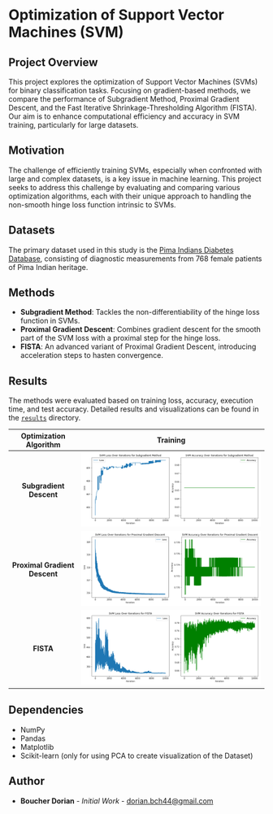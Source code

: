# Optimization of Support Vector Machines (SVM)

## Project Overview
This project explores the optimization of Support Vector Machines (SVMs) for binary classification tasks. Focusing on gradient-based methods, we compare the performance of Subgradient Method, Proximal Gradient Descent, and the Fast Iterative Shrinkage-Thresholding Algorithm (FISTA). Our aim is to enhance computational efficiency and accuracy in SVM training, particularly for large datasets.

## Motivation
The challenge of efficiently training SVMs, especially when confronted with large and complex datasets, is a key issue in machine learning. This project seeks to address this challenge by evaluating and comparing various optimization algorithms, each with their unique approach to handling the non-smooth hinge loss function intrinsic to SVMs.

## Datasets
The primary dataset used in this study is the [Pima Indians Diabetes Database](https://www.kaggle.com/uciml/pima-indians-diabetes-database), consisting of diagnostic measurements from 768 female patients of Pima Indian heritage.

## Methods
- **Subgradient Method**: Tackles the non-differentiability of the hinge loss function in SVMs.
- **Proximal Gradient Descent**: Combines gradient descent for the smooth part of the SVM loss with a proximal step for the hinge loss.
- **FISTA**: An advanced variant of Proximal Gradient Descent, introducing acceleration steps to hasten convergence.

## Results
The methods were evaluated based on training loss, accuracy, execution time, and test accuracy. Detailed results and visualizations can be found in the [`results`](/results) directory.

Optimization Algorithm            |  Training
:-------------------------:|:-------------------------:
**Subgradient Descent** |  ![](/results/Subgradient%20Method.png) 
**Proximal Gradient Descent**| ![](results/Proximal%20Gradient%20Descent.png)  
**FISTA** | ![](/results/FISTA.png)

## Dependencies
- NumPy
- Pandas
- Matplotlib
- Scikit-learn (only for using PCA to create visualization of the Dataset)

## Author
- **Boucher Dorian** - *Initial Work* - [dorian.bch44@gmail.com](mailto:dorian.bch44@gmail.com)
